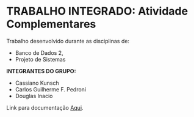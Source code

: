# TRABALHO INTEGRADO: Atividade Complementares

Trabalho desenvolvido durante as disciplinas de:
- Banco de Dados 2, 
- Projeto de Sistemas


**INTEGRANTES DO GRUPO:** 
- Cassiano Kunsch
- Carlos Guilherme F. Pedroni
- Douglas Inacio<br>

Link para documentação [Aqui](https://github.com/calosguilherme/template/wiki).
